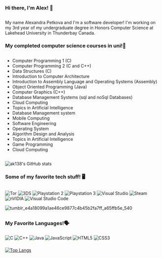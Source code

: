 ### Hi there, I'm Alex! 👋
##
My name Alexandra Petkova and I'm a software developer! I'm working on my 3rd year of my undergraduate degree in Honors Computer Science at Lakehead University in Thunderbay Canada.
###
### My completed computer science courses in uni!:pencil:
##
* Computer Programming 1 (C)
*  Computer Programming 2 (C and C++)
*  Data Structures (C)
*  Introduction to Computer Architecture
*  Introduction to Assembly Language and Operating Systems (Assembly)
*  Object Oriented Programming (Java)
*  Computer Graphics (C++)
* Database Management Systems (sql and noSql Databases)
* Cloud Computing
* Topics in Artificial Intelligence
* Database Management system
* Mobile Computing
* Software Engineering
* Operating System
* Algorithm Design and Analysis
* Topics in Artificial Intelligence
* Game Programming
* Cloud Computing

##
![ak138's GitHub stats](https://github-readme-stats.vercel.app/api?username=ak138&show_icons=true&theme=radical)

### Some of my favorite tech stuff!	:desktop_computer:
##
![Tor](https://img.shields.io/badge/Tor-7D4698?style=for-the-badge&logo=Tor-Browser&logoColor=white)
![3DS](https://img.shields.io/badge/3DS-D12228?style=for-the-badge&logo=nintendo-3ds&logoColor=white)
![Playstation 2](https://img.shields.io/badge/Playstation%202-003791?style=for-the-badge&logo=playstation-2&logoColor=white)
![Playstation 3](https://img.shields.io/badge/Playstation%203-003791?style=for-the-badge&logo=playstation-3&logoColor=white)
![Visual Studio](https://img.shields.io/badge/Visual%20Studio-5C2D91.svg?style=for-the-badge&logo=visual-studio&logoColor=white)
![Steam](https://img.shields.io/badge/steam-%23000000.svg?style=for-the-badge&logo=steam&logoColor=white)
![nVIDIA](https://img.shields.io/badge/nVIDIA-%2376B900.svg?style=for-the-badge&logo=nVIDIA&logoColor=white)
![Visual Studio Code](https://img.shields.io/badge/Visual%20Studio%20Code-0078d7.svg?style=for-the-badge&logo=visual-studio-code&logoColor=white)

![tumblr_e4a18099a1ae46ce9877c4b45b2fa7ff_a65ffb5e_540](https://user-images.githubusercontent.com/103148963/167934854-55e07d4a-15e6-46e1-9cd6-4da44b447a04.gif)

##
### My Favorite Languages!:speaking_head:
###
![C](https://img.shields.io/badge/c-%2300599C.svg?style=for-the-badge&logo=c&logoColor=white)
![C++](https://img.shields.io/badge/c++-%2300599C.svg?style=for-the-badge&logo=c%2B%2B&logoColor=white)
![Java](https://img.shields.io/badge/java-%23ED8B00.svg?style=for-the-badge&logo=java&logoColor=white)
![JavaScript](https://img.shields.io/badge/javascript-%23323330.svg?style=for-the-badge&logo=javascript&logoColor=%23F7DF1E)
![HTML5](https://img.shields.io/badge/html5-%23E34F26.svg?style=for-the-badge&logo=html5&logoColor=white)
![CSS3](https://img.shields.io/badge/css3-%231572B6.svg?style=for-the-badge&logo=css3&logoColor=white)
###
[![Top Langs](https://github-readme-stats.vercel.app/api/top-langs/?username=ak138)](https://github.com/anuraghazra/github-readme-stats)
###

